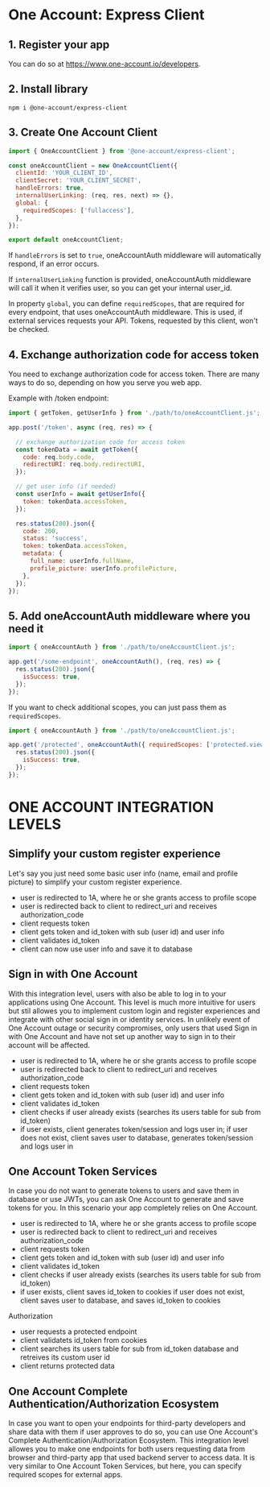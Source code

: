 # One Account: Express Client

## 1. Register your app
You can do so at https://www.one-account.io/developers.

## 2. Install library

```
npm i @one-account/express-client
```

## 3. Create One Account Client

```js
import { OneAccountClient } from '@one-account/express-client';

const oneAccountClient = new OneAccountClient({
  clientId: 'YOUR_CLIENT_ID',
  clientSecret: 'YOUR_CLIENT_SECRET',
  handleErrors: true,
  internalUserLinking: (req, res, next) => {},
  global: {
    requiredScopes: ['fullaccess'],
  },
});

export default oneAccountClient;
```
If `handleErrors` is set to `true`, oneAccountAuth middleware will automatically respond, if an error occurs.
 
If `internalUserLinking` function is provided, oneAccountAuth middleware will call it when it verifies user, so you can get your internal user_id.

In property `global`, you can define `requiredScopes`, that are required for every endpoint, that uses oneAccountAuth middleware. This is used, if external services requests your API. Tokens, requested by this client, won't be checked.

## 4. Exchange authorization code for access token

You need to exchange authorization code for access token. There are many ways to do so, depending on how you serve you web app. 

Example with /token endpoint:

```js
import { getToken, getUserInfo } from './path/to/oneAccountClient.js';

app.post('/token', async (req, res) => {

  // exchange authorization code for access token
  const tokenData = await getToken({
    code: req.body.code,
    redirectURI: req.body.redirectURI,
  });

  // get user info (if needed)
  const userInfo = await getUserInfo({
    token: tokenData.accessToken,
  });

  res.status(200).json({
    code: 200,
    status: 'success',
    token: tokenData.accessToken,
    metadata: {
      full_name: userInfo.fullName,
      profile_picture: userInfo.profilePicture,
    },
  });
});
```


## 5. Add oneAccountAuth middleware where you need it

```js
import { oneAccountAuth } from './path/to/oneAccountClient.js';

app.get('/some-endpoint', oneAccountAuth(), (req, res) => {
  res.status(200).json({
    isSuccess: true,
  });
});
```

If you want to check additional scopes, you can just pass them as `requiredScopes`.

```js
import { oneAccountAuth } from './path/to/oneAccountClient.js';

app.get('/protected', oneAccountAuth({ requiredScopes: ['protected.view'] }), (req, res) => {
  res.status(200).json({
    isSuccess: true,
  });
});
```


# ONE ACCOUNT INTEGRATION LEVELS

## Simplify your custom register experience
Let's say you just need some basic user info (name, email and profile picture) to simplify your custom register experience.
- user is redirected to 1A, where he or she grants access to profile scope
- user is redirected back to client to redirect_uri and receives authorization_code
- client requests token
- client gets token and id_token with sub (user id) and user info
- client validates id_token
- client can now use user info and save it to database

## Sign in with One Account
With this integration level, users with also be able to log in to your applications using One Account. This level is much more intuitive for users but stil allowes you to implement custom login and register experiences and integrate with other social sign in or identity services. In unlikely event of One Account outage or security compromises, only users that used Sign in with One Account and have not set up another way to sign in to their account will be affected.
- user is redirected to 1A, where he or she grants access to profile scope
- user is redirected back to client to redirect_uri and receives authorization_code
- client requests token
- client gets token and id_token with sub (user id) and user info
- client validates id_token
- client checks if user already exists (searches its users table for sub from id_token)
- if user exists, client generates token/session and logs user in;
  if user does not exist, client saves user to database, generates token/session and logs user in

## One Account Token Services
In case you do not want to generate tokens to users and save them in database or use JWTs, you can ask One Account to generate and save tokens for you. In this scenario your app completely relies on One Account.
- user is redirected to 1A, where he or she grants access to profile scope
- user is redirected back to client to redirect_uri and receives authorization_code
- client requests token
- client gets token and id_token with sub (user id) and user info
- client validates id_token
- client checks if user already exists (searches its users table for sub from id_token)
- if user exists, client saves id_token to cookies
  if user does not exist, client saves user to database, and saves id_token to cookies

Authorization
- user requests a protected endpoint
- client validatets id_token from cookies
- client searches its users table for sub from id_token database and retreives its custom user id
- client returns protected data

## One Account Complete Authentication/Authorization Ecosystem
In case you want to open your endpoints for third-party developers and share data with them if user approves to do so, you can use One Account's Complete Authentication/Authorization Ecosystem. This integration level allowes you to make one endpoints for both users requesting data from browser and third-party app that used backend server to access data. It is very similar to One Account Token Services, but here, you can specify required scopes for external apps.
